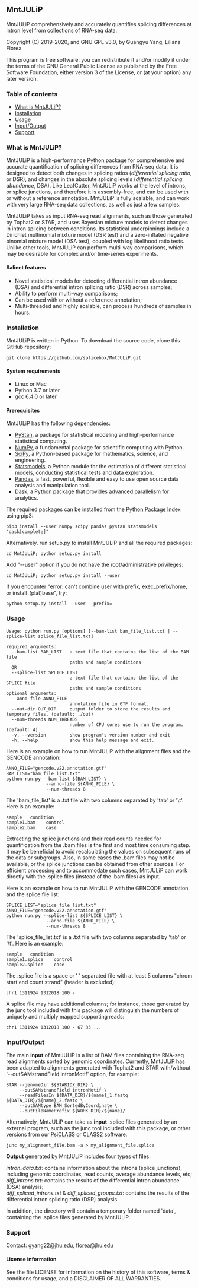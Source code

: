 ## MntJULiP ##

MntJULiP comprehensively and accurately quantifies splicing differences at intron level from collections of RNA-seq data. 

Copyright (C) 2019-2020, and GNU GPL v3.0, by Guangyu Yang, Liliana Florea

This program is free software: you can redistribute it and/or modify it under the terms of the GNU General Public License as published by the Free Software Foundation, either version 3 of the License, or (at your option) any later version.  

### <a name="table-of-contents"></a> Table of contents
- [What is MntJULiP?](#what-is-mntjulip)
- [Installation](#installation)
- [Usage](#usage)
- [Input/Output](#inputoutput)
- [Support](#support)

### <a name="what-is-mntjulip"></a> What is MntJULiP?
MntJULiP is a high-performance Python package for comprehensive and accurate quantification of splicing differences from RNA-seq data. It is designed to detect both changes in splicing ratios (*differential splicing ratio*, or DSR), and changes in the absolute splicing levels (*differential splicing abundance*, DSA). Like LeafCutter, MntJULiP works at the level of introns, or splice junctions, and therefore it is assembly-free, and can be used with or without a reference annotation. MntJULiP is fully scalable, and can work with very large RNA-seq data collections, as well as just a few samples.


MntJULiP takes as input RNA-seq read alignments, such as those generated by Tophat2 or STAR, and uses Bayesian mixture models to detect changes in intron splicing between conditions. Its statistical underpinnings include a Dirichlet multinomial mixture model (DSR test) and a zero-inflated negative binomial mixture model (DSA test), coupled with log likelihood ratio tests. Unlike other tools, MntJULiP can perform multi-way comparisons, which may be desirable for complex and/or time-series experiments.

#### Salient features  
- Novel statistical models for detecting differential intron abundance (DSA) and differential intron splicing ratio (DSR) across samples;
- Ability to perform multi-way comparisons;  
- Can be used with or without a reference annotation;  
- Multi-threaded and highly scalable, can process hundreds of samples in hours.

### <a name="installation"></a> Installation
MntJULiP is written in Python. To download the source code, clone this GitHub repository:

```
git clone https://github.com/splicebox/MntJULiP.git
```

#### System requirements
* Linux or Mac  
* Python 3.7 or later
* gcc 6.4.0 or later

#### Prerequisites
MntJULiP has the following dependencies:
* [PyStan](https://pystan.readthedocs.io/), a package for statistical modeling and high-performance statistical computing.  
* [NumPy](https://numpy.org/), a fundamental package for scientific computing with Python.    
* [SciPy](https://www.scipy.org/), a Python-based package for mathematics, science, and engineering.  
* [Statsmodels](https://www.statsmodels.org/), a Python module for the estimation of different statistical models, conducting statistical tests and data exploration.  
* [Pandas](https://pandas.pydata.org/), a fast, powerful, flexible and easy to use open source data analysis and manipulation tool.  
* [Dask](https://dask.org/), a Python package that provides advanced parallelism for analytics.  

The required packages can be installed from the [Python Package Index](https://pypi.org/) using pip3:
```
pip3 install --user numpy scipy pandas pystan statsmodels "dask[complete]"
```

Alternatively, run setup.py to install MntJULiP and all the required packages:
```
cd MntJULiP; python setup.py install
```
Add "--user" option if you do not have the root/administrative privileges:
```
cd MntJULiP; python setup.py install --user
```
If you encounter "error: can't combine user with prefix, exec_prefix/home, or install_(plat)base", try:
```
python setup.py install --user --prefix=
```

### <a name="usage"></a> Usage
```
Usage: python run.py [options] [--bam-list bam_file_list.txt | --splice-list splice_file_list.txt]

required arguments:
  --bam-list BAM_LIST   a text file that contains the list of the BAM file
                        paths and sample conditions
  OR
  --splice-list SPLICE_LIST
                        a text file that contains the list of the SPLICE file
                        paths and sample conditions
optional arguments:
  --anno-file ANNO_FILE
                        annotation file in GTF format.
  --out-dir OUT_DIR     output folder to store the results and temporary files. (default: ./out)
  --num-threads NUM_THREADS
                        number of CPU cores use to run the program. (default: 4)
  -v, --version         show program's version number and exit
  -h, --help            show this help message and exit.
```

Here is an example on how to run MntJULiP with the alignment files and the GENCODE annotation:
```
ANNO_FILE="gencode.v22.annotation.gtf"
BAM_LIST="bam_file_list.txt"
python run.py --bam-list ${BAM_LIST} \
               --anno-file ${ANNO_FILE} \
               --num-threads 8           
```

The 'bam_file_list' is a .txt file with two columns separated by 'tab' or '\t'. Here is an example:
```
sample   condition
sample1.bam    control
sample2.bam    case
```

Extracting the splice junctions and their read counts needed for quantification from the .bam files is the first and most time consuming step. It may be beneficial to avoid recalculating the values on subsequent runs of the data or subgroups. Also, in some cases the .bam files may not be available, or the splice junctions can be obtained from other sources. For efficient processing and to accommodate such cases, MntJULiP can work directly with the .splice files (instead of the .bam files) as input.

Here is an example on how to run MntJULiP with the GENCODE annotation and the splice file list:
```
SPLICE_LIST="splice_file_list.txt"
ANNO_FILE="gencode.v22.annotation.gtf"
python run.py --splice-list ${SPLICE_LIST} \
               --anno-file ${ANNO_FILE} \
               --num-threads 8 
```
The 'splice_file_list.txt' is a .txt file with two columns separated by 'tab' or '\t'. Here is an example:
```
sample   condition
sample1.splice    control
sample2.splice    case
```
The .splice file is a space or ' ' separated file with at least 5 columns "chrom start end count strand" (header is excluded):
```
chr1 1311924 1312018 100 -
```
A splice file may have additional columns; for instance, those generated by the junc tool included with this package will distinguish the numbers of uniquely and multiply mapped supporting reads:
```
chr1 1311924 1312018 100 - 67 33 ...
```

### <a name="inputoutput"></a> Input/Output
The main **input** of MntJULiP is a list of BAM files containing the RNA-seq read alignments sorted by genomic coordinates. Currently, MntJULiP has been adapted to alignments generated with Tophat2 and STAR with/without '--outSAMstrandField intronMotif' option, for example:
```
STAR --genomeDir ${STARIDX_DIR} \
     --outSAMstrandField intronMotif \
     --readFilesIn ${DATA_DIR}/${name}_1.fastq ${DATA_DIR}/${name}_2.fastq \
     --outSAMtype BAM SortedByCoordinate \
     --outFileNamePrefix ${WORK_DIR}/${name}/
```

Alternatively, MntJULiP can take as **input** .splice files generated by an external program, such as the junc tool included with this package, or other versions from our [PsiCLASS](https://github.com/splicebox/PsiCLASS) or [CLASS2](https://sourceforge.net/p/splicebox/wiki/Home/) software.
```
junc my_alignment_file.bam -a > my_alignment_file.splice
```

**Output** generated by MntJULiP includes four types of files:

*intron_data.txt*: contains information about the introns (splice junctions), including genomic coordinates, read counts, average abundance levels, etc;  
*diff_introns.txt*: contains the results of the differential intron abundance (DSA) analysis;  
*diff_spliced_introns.txt* & *diff_spliced_groups.txt*: contains the results of the differential intron splicing ratio (DSR) analysis.  

In addition, the directory will contain a temporary folder named 'data', containing the .splice files generated by MntJULiP.

### <a name="support"></a> Support
Contact: gyang22@jhu.edu, florea@jhu.edu  

#### License information
See the file LICENSE for information on the history of this software, terms
& conditions for usage, and a DISCLAIMER OF ALL WARRANTIES.
